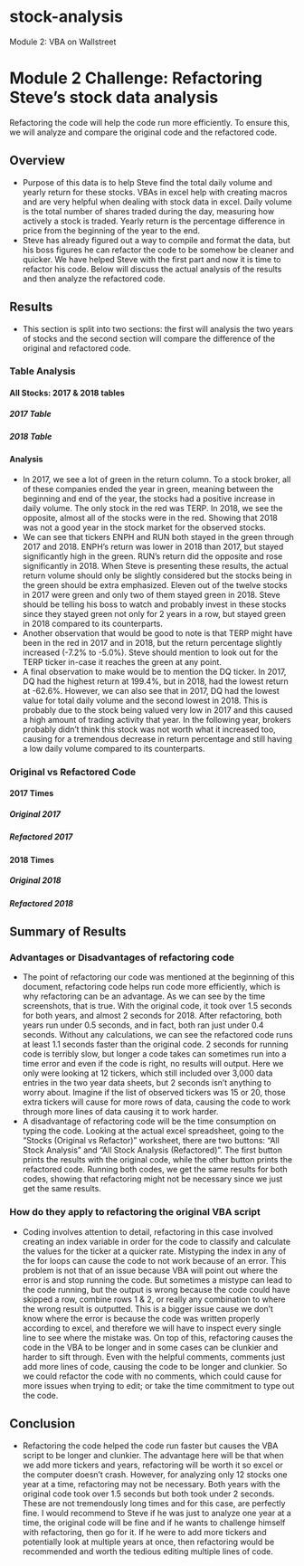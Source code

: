 # stock-analysis
Module 2: VBA on Wallstreet
# Module 2 Challenge: Refactoring Steve’s stock data analysis
Refactoring the code will help the code run more efficiently. To ensure this, we will analyze and compare the original code and the refactored code.
## Overview
- Purpose of this data is to help Steve find the total daily volume and yearly return for these stocks. VBAs in excel help with creating macros and are very helpful when dealing with stock data in excel. Daily volume is the total number of shares traded during the day, measuring how actively a stock is traded. Yearly return is the percentage difference in price from the beginning of the year to the end.
- Steve has already figured out a way to compile and format the data, but his boss figures he can refactor the code to be somehow be cleaner and quicker. We have helped Steve with the first part and now it is time to refactor his code. Below will discuss the actual analysis of the results and then analyze the refactored code.
## Results
- This section is split into two sections: the first will analysis the two years of stocks and the second section will compare the difference of the original and refactored code.
### Table Analysis
#### All Stocks: 2017 & 2018 tables
##### 2017 Table
 
##### 2018 Table
 
#### Analysis
- In 2017, we see a lot of green in the return column. To a stock broker, all of these companies ended the year in green, meaning between the beginning and end of the year, the stocks had a positive increase in daily volume. The only stock in the red was TERP. In 2018, we see the opposite, almost all of the stocks were in the red. Showing that 2018 was not a good year in the stock market for the observed stocks. 
- We can see that tickers ENPH and RUN both stayed in the green through 2017 and 2018. ENPH’s return was lower in 2018 than 2017, but stayed significantly high in the green. RUN’s return did the opposite and rose significantly in 2018. When Steve is presenting these results, the actual return volume should only be slightly considered but the stocks being in the green should be extra emphasized. Eleven out of the twelve stocks in 2017 were green and only two of them stayed green in 2018. Steve should be telling his boss to watch and probably invest in these stocks since they stayed green not only for 2 years in a row, but stayed green in 2018 compared to its counterparts.
- Another observation that would be good to note is that TERP might have been in the red in 2017 and in 2018, but the return percentage slightly increased (-7.2% to -5.0%). Steve should mention to look out for the TERP ticker in-case it reaches the green at any point.
- A final observation to make would be to mention the DQ ticker. In 2017, DQ had the highest return at 199.4%, but in 2018, had the lowest return at -62.6%. However, we can also see that in 2017, DQ had the lowest value for total daily volume and the second lowest in 2018. This is probably due to the stock being valued very low in 2017 and this caused a high amount of trading activity that year. In the following year, brokers probably didn’t think this stock was not worth what it increased too, causing for a tremendous decrease in return percentage and still having a low daily volume compared to its counterparts. 

### Original vs Refactored Code
#### 2017 Times
##### Original 2017
 
##### Refactored 2017
 
#### 2018 Times
##### Original 2018
 
##### Refactored 2018
 

## Summary of Results
### Advantages or Disadvantages of refactoring code
- The point of refactoring our code was mentioned at the beginning of this document, refactoring code helps run code more efficiently, which is why refactoring can be an advantage. As we can see by the time screenshots, that is true. With the original code, it took over 1.5 seconds for both years, and almost 2 seconds for 2018. After refactoring, both years run under 0.5 seconds, and in fact, both ran just under 0.4 seconds. Without any calculations, we can see the refactored code runs at least 1.1 seconds faster than the original code. 2 seconds for running code is terribly slow, but longer a code takes can sometimes run into a time error and even if the code is right, no results will output. Here we only were looking at 12 tickers, which still included over 3,000 data entries in the two year data sheets, but 2 seconds isn’t anything to worry about. Imagine if the list of observed tickers was 15 or 20, those extra tickers will cause for more rows of data, causing the code to work through more lines of data causing it to work harder. 
- A disadvantage of refactoring code will be the time consumption on typing the code. Looking at the actual excel spreadsheet, going to the “Stocks (Original vs Refactor)” worksheet, there are two buttons: “All Stock Analysis” and “All Stock Analysis (Refactored)”. The first button prints the results with the original code, while the other button prints the refactored code. Running both codes, we get the same results for both codes, showing that refactoring might not be necessary since we just get the same results. 
### How do they apply to refactoring the original VBA script 
- Coding involves attention to detail, refactoring in this case involved creating an index variable in order for the code to classify and calculate the values for the ticker at a quicker rate. Mistyping the index in any of the for loops can cause the code to not work because of an error. This problem is not that of an issue because VBA will point out where the error is and stop running the code. But sometimes a mistype can lead to the code running, but the output is wrong because the code could have skipped a row, combine rows 1 & 2, or really any combination to where the wrong result is outputted. This is a bigger issue cause we don’t know where the error is because the code was written properly according to excel, and therefore we will have to inspect every single line to see where the mistake was. On top of this, refactoring causes the code in the VBA to be longer and in some cases can be clunkier and harder to sift through. Even with the helpful comments, comments just add more lines of code, causing the code to be longer and clunkier. So we could refactor the code with no comments, which could cause for more issues when trying to edit; or take the time commitment to type out the code.

## Conclusion
- Refactoring the code helped the code run faster but causes the VBA script to be longer and clunkier. The advantage here will be that when we add more tickers and years, refactoring will be worth it so excel or the computer doesn’t crash. However, for analyzing only 12 stocks one year at a time, refactoring may not be necessary. Both years with the original code took over 1.5 seconds but both took under 2 seconds. These are not tremendously long times and for this case, are perfectly fine. I would recommend to Steve if he was just to analyze one year at a time, the original code will be fine and if he wants to challenge himself with refactoring, then go for it. If he were to add more tickers and potentially look at multiple years at once, then refactoring would be recommended and worth the tedious editing multiple lines of code. 
